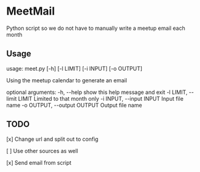 # MeetMail
Python script so we do not have to manually write a meetup email each month

## Usage
usage: meet.py [-h] [-l LIMIT] [-i INPUT] [-o OUTPUT]

Using the meetup calendar to generate an email

optional arguments:
  -h, --help            show this help message and exit
  -l LIMIT, --limit LIMIT
                        Limited to that month only
  -i INPUT, --input INPUT
                        Input file name
  -o OUTPUT, --output OUTPUT
                        Output file name

## TODO

[x] Change url and split out to config

[ ] Use other sources as well

[x] Send email from script 
